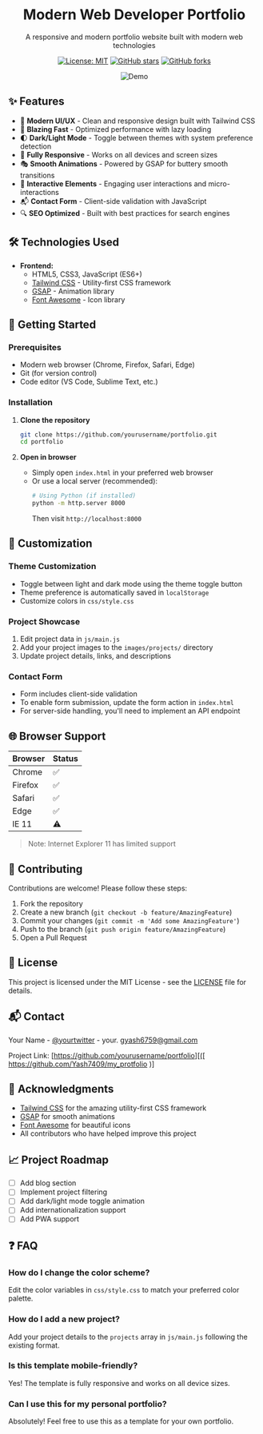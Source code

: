 <div align="center">
  <h1>Modern Web Developer Portfolio</h1>
  <p>A responsive and modern portfolio website built with modern web technologies</p>
  
  [![License: MIT](https://img.shields.io/badge/License-MIT-yellow.svg)](https://opensource.org/licenses/MIT)
  [![GitHub stars](https://img.shields.io/github/stars/yourusername/portfolio?style=social)](https://github.com/yourusername/portfolio/stargazers)
  [![GitHub forks](https://img.shields.io/github/forks/yourusername/portfolio?style=social)](https://github.com/yourusername/portfolio/network/members)
  
  ![Demo](demo.gif)
</div>

## ✨ Features

- 🎨 **Modern UI/UX** - Clean and responsive design built with Tailwind CSS
- 🚀 **Blazing Fast** - Optimized performance with lazy loading
- 🌓 **Dark/Light Mode** - Toggle between themes with system preference detection
- 📱 **Fully Responsive** - Works on all devices and screen sizes
- 🎭 **Smooth Animations** - Powered by GSAP for buttery smooth transitions
- 📝 **Interactive Elements** - Engaging user interactions and micro-interactions
- 📬 **Contact Form** - Client-side validation with JavaScript
- 🔍 **SEO Optimized** - Built with best practices for search engines

## 🛠️ Technologies Used

- **Frontend:**
  - HTML5, CSS3, JavaScript (ES6+)
  - [Tailwind CSS](https://tailwindcss.com/) - Utility-first CSS framework
  - [GSAP](https://greensock.com/gsap/) - Animation library
  - [Font Awesome](https://fontawesome.com/) - Icon library

## 🚀 Getting Started

### Prerequisites
- Modern web browser (Chrome, Firefox, Safari, Edge)
- Git (for version control)
- Code editor (VS Code, Sublime Text, etc.)

### Installation

1. **Clone the repository**
   ```bash
   git clone https://github.com/yourusername/portfolio.git
   cd portfolio
   ```

2. **Open in browser**
   - Simply open `index.html` in your preferred web browser
   - Or use a local server (recommended):
     ```bash
     # Using Python (if installed)
     python -m http.server 8000
     ```
     Then visit `http://localhost:8000`

## 🎨 Customization

### Theme Customization
- Toggle between light and dark mode using the theme toggle button
- Theme preference is automatically saved in `localStorage`
- Customize colors in `css/style.css`

### Project Showcase
1. Edit project data in `js/main.js`
2. Add your project images to the `images/projects/` directory
3. Update project details, links, and descriptions

### Contact Form
- Form includes client-side validation
- To enable form submission, update the form action in `index.html`
- For server-side handling, you'll need to implement an API endpoint

## 🌐 Browser Support

| Browser | Status |
|---------|--------|
| Chrome  | ✅     |
| Firefox | ✅     |
| Safari  | ✅     |
| Edge    | ✅     |
| IE 11   | ⚠️     |

> Note: Internet Explorer 11 has limited support

## 🤝 Contributing

Contributions are welcome! Please follow these steps:

1. Fork the repository
2. Create a new branch (`git checkout -b feature/AmazingFeature`)
3. Commit your changes (`git commit -m 'Add some AmazingFeature'`)
4. Push to the branch (`git push origin feature/AmazingFeature`)
5. Open a Pull Request

## 📄 License

This project is licensed under the MIT License - see the [LICENSE](LICENSE) file for details.

## 📬 Contact

Your Name - [@yourtwitter](https://twitter.com/yourtwitter) - your. gyash6759@gmail.com

Project Link: [https://github.com/yourusername/portfolio][([ https://github.com/Yash7409/my_protfolio )]

## 🙏 Acknowledgments

- [Tailwind CSS](https://tailwindcss.com/) for the amazing utility-first CSS framework
- [GSAP](https://greensock.com/gsap/) for smooth animations
- [Font Awesome](https://fontawesome.com/) for beautiful icons
- All contributors who have helped improve this project

## 📈 Project Roadmap

- [ ] Add blog section
- [ ] Implement project filtering
- [ ] Add dark/light mode toggle animation
- [ ] Add internationalization support
- [ ] Add PWA support

## ❓ FAQ

### How do I change the color scheme?
Edit the color variables in `css/style.css` to match your preferred color palette.

### How do I add a new project?
Add your project details to the `projects` array in `js/main.js` following the existing format.

### Is this template mobile-friendly?
Yes! The template is fully responsive and works on all device sizes.

### Can I use this for my personal portfolio?
Absolutely! Feel free to use this as a template for your own portfolio.
